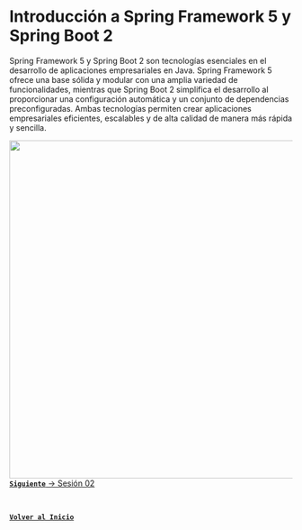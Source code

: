 # Introducción a Spring Framework 5 y Spring Boot 2

Spring Framework 5 y Spring Boot 2 son tecnologías esenciales en el desarrollo de aplicaciones empresariales en Java. 
Spring Framework 5 ofrece una base sólida y modular con una amplia variedad de funcionalidades, mientras que Spring Boot 2 
simplifica el desarrollo al proporcionar una configuración automática y un conjunto de dependencias preconfiguradas. 
Ambas tecnologías permiten crear aplicaciones empresariales eficientes, escalables y de alta calidad de manera más rápida y sencilla.

<img align="right" src="https://miro.medium.com/v2/resize:fit:720/format:webp/1*aqcdPeSh2ZsFz9T_bZm0SQ.jpeg" width="600"/>

<br>

[**`Siguiente`** -> Sesión 02](../Sesion2)

<br>

[**`Volver al Inicio`**](../../../)
